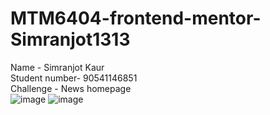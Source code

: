 # MTM6404-frontend-mentor-Simranjot1313
Name - Simranjot Kaur       
Student number- 90541146851    
Challenge - News homepage  
![image](https://github.com/user-attachments/assets/3c94adbf-9db6-49a7-b9f8-efe748910f33)
![image](https://github.com/user-attachments/assets/405bd4b4-ac7f-4817-97d0-06a185d4b2b6)


